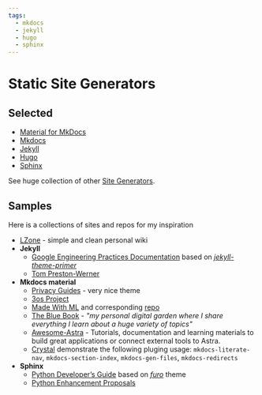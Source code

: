 ```yaml
---
tags:
  - mkdocs
  - jekyll
  - hugo
  - sphinx
---
```


# Static Site Generators

## Selected

- [Material for MkDocs][mkdocs-material]
- [Mkdocs]
- [Jekyll]
- [Hugo]
- [Sphinx]

See huge collection of other [Site Generators](https://jamstack.org/generators/).

## Samples

Here is a collections of sites and repos for my inspiration

- [LZone](https://lzone.de) - simple and clean personal wiki
- **Jekyll**
  - [Google Engineering Practices Documentation](https://google.github.io/eng-practices/) based on *[jekyll-theme-primer]*
  - [Tom Preston-Werner](https://tom.preston-werner.com)
- **Mkdocs material**
  - [Privacy Guides](https://www.privacyguides.org) - very nice theme
  - [3os Project](https://3os.org)
  - [Made With ML](https://madewithml.com) and corresponding [repo](https://github.com/GokuMohandas/mlops-course)
  - [The Blue Book](https://lyz-code.github.io/blue-book/) - *"my personal digital garden where I share everything I learn about a huge variety of topics"*
  - [Awesome-Astra](https://awesome-astra.github.io/docs/pages/develop/languages/java/) - Tutorials, documentation and learning materials to build great applications or connect external tools to Astra.
  - [Crystal](https://oprypin.github.io/crystal-book/syntax_and_semantics/literals/) demonstrate the following pluging usage: `mkdocs-literate-nav`, `mkdocs-section-index`, `mkdocs-gen-files`, `mkdocs-redirects`
- **Sphinx**
  - [Python Developer’s Guide](https://devguide.python.org) based on *[furo](https://github.com/pradyunsg/furo)* theme
  - [Python Enhancement Proposals](https://peps.python.org)


[jekyll]: https://jekyllrb.com "Jekyll"
[hugo]: https://gohugo.io "Hugo"
[mkdocs]: https://www.mkdocs.org "MkDocs"
[mkdocs-material]: https://squidfunk.github.io/mkdocs-material/ "Material for MkDocs"
[sphinx]: https://www.sphinx-doc.org "Sphinx"
[jekyll-theme-primer]: https://github.com/pages-themes/primer